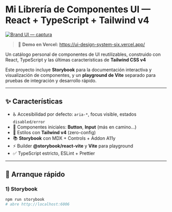 # Mi Librería de Componentes UI — React + TypeScript + Tailwind v4

[![Brand UI — captura](./docs/cover.png)](https://ui-design-system-six.vercel.app/)

> 🔗 **Demo en Vercel:** https://ui-design-system-six.vercel.app/

Un catálogo personal de componentes de UI reutilizables, construido con React, TypeScript y las últimas características de **Tailwind CSS v4**

Este proyecto incluye **Storybook** para la documentación interactiva y visualización de componentes, y un **playground de Vite** separado para pruebas de integración y desarrollo rápido.

---

## ✨ Características

- ♿ Accesibilidad por defecto: `aria-*`, focus visible, estados `disabled/error`
- 🧩 Componentes iniciales: **Button**, **Input** (más en camino...)
- 🎨 Estilos con **Tailwind v4** (zero-config)
- 📚 **Storybook** con MDX + Controls + Addon A11y
- ⚡ Builder **@storybook/react-vite** y **Vite** para playground
- ✅ TypeScript estricto, ESLint + Prettier

---

## 🚀 Arranque rápido

### 1) Storybook

```bash
npm run storybook
# abre http://localhost:6006
```
